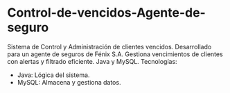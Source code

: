 # Control-de-vencidos-Agente-de-seguro
Sistema de Control y Administración de clientes vencidos.
Desarrollado para un agente de seguros de Fénix S.A. Gestiona vencimientos de clientes con alertas y filtrado eficiente. Java y MySQL. Tecnologías:
 - Java: Lógica del sistema. 
 - MySQL: Almacena y gestiona datos.

